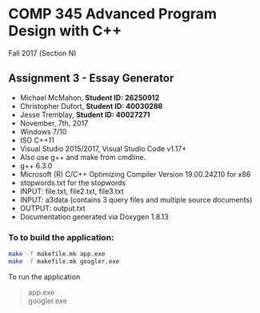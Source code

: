 # COMP 345 Advanced Program Design with C++ 
Fall 2017 (Section N)

## Assignment 3 - Essay Generator
* Michael McMahon, **Student ID: 26250912**
* Christopher Dufort, **Student ID: 40030286**
* Jesse Tremblay,	**Student ID: 40027271**
* November, 7th, 2017
* Windows 7/10
* ISO C++11
* Visual Studio 2015/2017, Visual Studio Code v1.17+
* Also use g++ and make from cmdline.
* g++ 6.3.0 
* Microsoft (R) C/C++ Optimizing Compiler Version 19.00.24210 for x86
* stopwords.txt for the stopwords
* INPUT: file.txt, file2.txt, file3.txt
* INPUT: a3data (contains 3 query files and multiple source documents)
* OUTPUT: output.txt
* Documentation generated via Doxygen 1.8.13

### To to build the application:

```bash
make -f makefile.mk app.exe
make -f makefile.mk googler.exe

```
To run the application
>app.exe  
>googler.exe  



